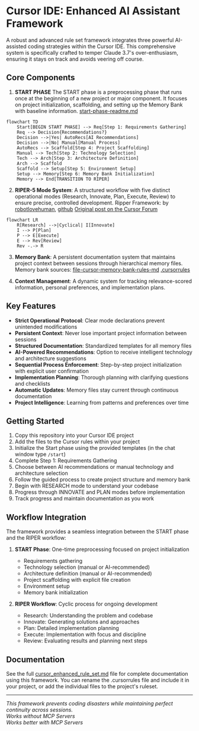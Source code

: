 # Cursor IDE: Enhanced AI Assistant Framework

A robust and advanced rule set framework integrates three powerful AI-assisted coding strategies within the Cursor IDE. This comprehensive system is specifically crafted to temper Claude 3.7's over-enthusiasm, ensuring it stays on track and avoids veering off course.

## Core Components

1. **START PHASE**
   The START phase is a preprocessing phase that runs once at the beginning of a new project or major component. It focuses on project initialization, scaffolding, and setting up the Memory Bank with baseline information. [start-phase-readme.md](./start-phase-readme.md)
```mermaid
flowchart TD
    Start[BEGIN START PHASE] --> Req[Step 1: Requirements Gathering]
    Req --> Decision{Recommendations?}
    Decision -->|Yes| AutoRecs[AI Recommendations]
    Decision -->|No| Manual[Manual Process]
    AutoRecs --> Scaffold[Step 4: Project Scaffolding]
    Manual --> Tech[Step 2: Technology Selection]
    Tech --> Arch[Step 3: Architecture Definition]
    Arch --> Scaffold
    Scaffold --> Setup[Step 5: Environment Setup]
    Setup --> Memory[Step 6: Memory Bank Initialization]
    Memory --> End[TRANSITION TO RIPER]
```  

2. **RIPER-5 Mode System**: A structured workflow with five distinct operational modes (Research, Innovate, Plan, Execute, Review) to ensure precise, controlled development.
   Ripper Framework:
   by [robotlovehuman](https://forum.cursor.com/u/robotlovehuman/summary), [github](https://github.com/robotlovehuman)
   [Original post on the Cursor Forum](https://forum.cursor.com/t/i-created-an-amazing-mode-called-riper-5-mode-fixes-claude-3-7-drastically/65516)
```mermaid
flowchart LR
    R[Research] -->|Cyclical| I[Innovate]
    I --> P[Plan]
    P --> E[Execute]
    E --> Rev[Review]
    Rev -.-> R
```

3. **Memory Bank**: A persistent documentation system that maintains project context between sessions through hierarchical memory files.
   Memory bank sources: 
   [file-cursor-memory-bank-rules-md](https://gist.github.com/ipenywis/1bdb541c3a612dbac4a14e1e3f4341ab#file-cursor-memory-bank-rules-md)
   [.cursorrules](https://github.com/kownacki/ai-assistant/blob/main/.cursorrules)
   
4. **Context Management**: A dynamic system for tracking relevance-scored information, personal preferences, and implementation plans.

## Key Features

- **Strict Operational Protocol**: Clear mode declarations prevent unintended modifications
- **Persistent Context**: Never lose important project information between sessions
- **Structured Documentation**: Standardized templates for all memory files
- **AI-Powered Recommendations**: Option to receive intelligent technology and architecture suggestions
- **Sequential Process Enforcement**: Step-by-step project initialization with explicit user confirmation
- **Implementation Planning**: Thorough planning with clarifying questions and checklists
- **Automatic Updates**: Memory files stay current through continuous documentation
- **Project Intelligence**: Learning from patterns and preferences over time

## Getting Started

1. Copy this repository into your Cursor IDE project
2. Add the files to the Cursor rules within your project
3. Initialize the Start phase using the provided templates (in the chat window type `/start`)
4. Complete Step 1: Requirements Gathering
5. Choose between AI recommendations or manual technology and architecture selection
6. Follow the guided process to create project structure and memory bank
7. Begin with RESEARCH mode to understand your codebase
8. Progress through INNOVATE and PLAN modes before implementation
9. Track progress and maintain documentation as you work

## Workflow Integration

The framework provides a seamless integration between the START phase and the RIPER workflow:

1. **START Phase**: One-time preprocessing focused on project initialization
   - Requirements gathering
   - Technology selection (manual or AI-recommended)
   - Architecture definition (manual or AI-recommended)
   - Project scaffolding with explicit file creation
   - Environment setup
   - Memory bank initialization

2. **RIPER Workflow**: Cyclic process for ongoing development
   - Research: Understanding the problem and codebase
   - Innovate: Generating solutions and approaches
   - Plan: Detailed implementation planning
   - Execute: Implementation with focus and discipline
   - Review: Evaluating results and planning next steps

## Documentation

See the full [cursor_enhanced_rule_set.md](./cursor_enhanced_rule_set.md) file for complete documentation using this framework.
You can rename the .cursorrules file and include it in your project, or add the individual files to the project's ruleset.

---

*This framework prevents coding disasters while maintaining perfect continuity across sessions.*  
*Works without MCP Servers*  
*Works better with MCP Servers*
